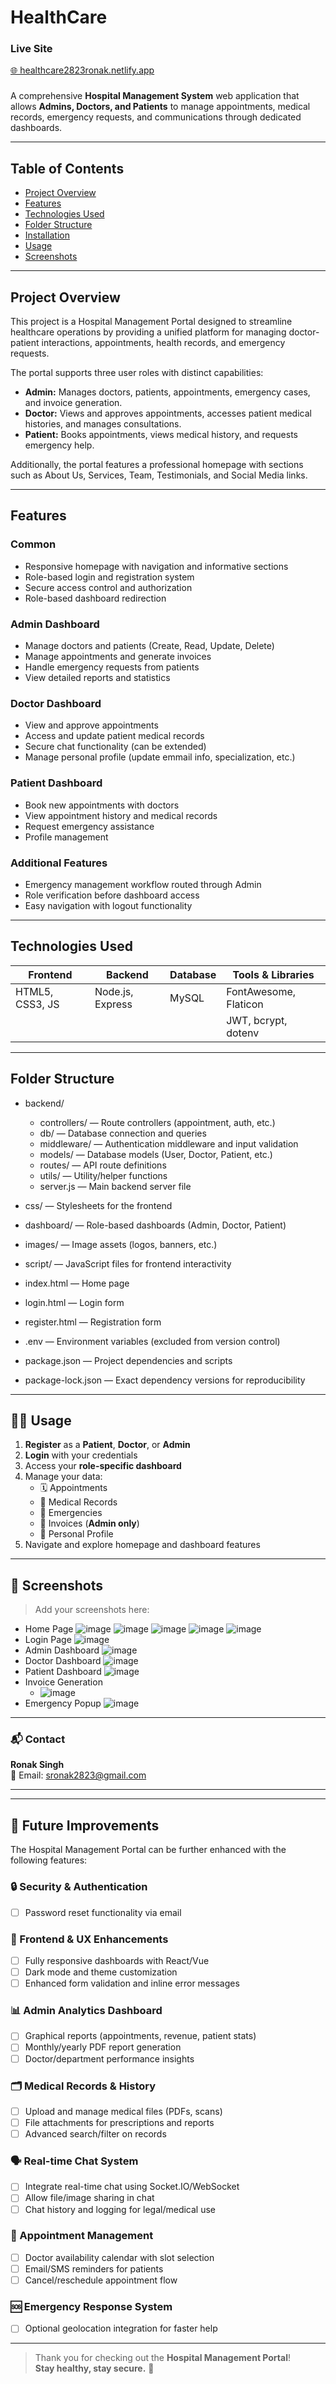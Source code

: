 # HealthCare
###  Live Site  
[🌐 healthcare2823ronak.netlify.app](healthcare2823.netlify.app)
###
A comprehensive **Hospital Management System** web application that allows **Admins, Doctors, and Patients** to manage appointments, medical records, emergency requests, and communications through dedicated dashboards.

---

## Table of Contents

- [Project Overview](#project-overview)  
- [Features](#features)  
- [Technologies Used](#technologies-used)  
- [Folder Structure](#folder-structure)  
- [Installation](#installation)  
- [Usage](#usage)  
- [Screenshots](#screenshots)  
  

---

## Project Overview

This project is a Hospital Management Portal designed to streamline healthcare operations by providing a unified platform for managing doctor-patient interactions, appointments, health records, and emergency requests.

The portal supports three user roles with distinct capabilities:

- **Admin:** Manages doctors, patients, appointments, emergency cases, and invoice generation.  
- **Doctor:** Views and approves appointments, accesses patient medical histories, and manages consultations.  
- **Patient:** Books appointments, views medical history, and requests emergency help.

Additionally, the portal features a professional homepage with sections such as About Us, Services, Team, Testimonials, and Social Media links.

---

## Features

### Common

- Responsive homepage with navigation and informative sections  
- Role-based login and registration system  
- Secure access control and authorization  
- Role-based dashboard redirection  

### Admin Dashboard

- Manage doctors and patients (Create, Read, Update, Delete)  
- Manage appointments and generate invoices  
- Handle emergency requests from patients  
- View detailed reports and statistics  

### Doctor Dashboard

- View and approve appointments  
- Access and update patient medical records  
- Secure chat functionality (can be extended)
- Manage personal profile (update emmail info, specialization, etc.)  

### Patient Dashboard

- Book new appointments with doctors  
- View appointment history and medical records  
- Request emergency assistance  
- Profile management  

### Additional Features

- Emergency management workflow routed through Admin  
- Role verification before dashboard access  
- Easy navigation with logout functionality  

---

## Technologies Used

| Frontend          | Backend          | Database        | Tools & Libraries      |
| ----------------- | ---------------- | --------------- | --------------------- |
| HTML5, CSS3, JS   | Node.js, Express | MySQL           | FontAwesome, Flaticon  |
|                   |                  |                 | JWT, bcrypt, dotenv   |

---

## Folder Structure

- backend/  
  - controllers/ — Route controllers (appointment, auth, etc.)  
  - db/ — Database connection and queries  
  - middleware/ — Authentication middleware and input validation  
  - models/ — Database models (User, Doctor, Patient, etc.)  
  - routes/ — API route definitions  
  - utils/ — Utility/helper functions  
  - server.js — Main backend server file  

- css/ — Stylesheets for the frontend  
- dashboard/ — Role-based dashboards (Admin, Doctor, Patient)  
- images/ — Image assets (logos, banners, etc.)  
- script/ — JavaScript files for frontend interactivity  

- index.html — Home page  
- login.html — Login form  
- register.html — Registration form  

- .env — Environment variables (excluded from version control)  
- package.json — Project dependencies and scripts  
- package-lock.json — Exact dependency versions for reproducibility  


---

## 🧑‍💻 Usage

1. **Register** as a **Patient**, **Doctor**, or **Admin**
2. **Login** with your credentials
3. Access your **role-specific dashboard**
4. Manage your data:
   - 🗓️ Appointments
   - 📝 Medical Records
   - 🚨 Emergencies
   - 🧾 Invoices (**Admin only**)
   - 👤 Personal Profile
5. Navigate and explore homepage and dashboard features

---

## 📸 Screenshots

> Add your screenshots here:
- Home Page
  ![image](https://github.com/user-attachments/assets/d010c261-8b06-428f-be45-a008405570ae)
  ![image](https://github.com/user-attachments/assets/9c693208-8838-419a-a319-e2cdd91f7ae5)
  ![image](https://github.com/user-attachments/assets/6ad9d2c2-a36b-494b-b90d-a8accc23cf09)
  ![image](https://github.com/user-attachments/assets/d7ecb6b0-8dc8-438d-805d-cae4766cecab)
  ![image](https://github.com/user-attachments/assets/826e821b-89cc-4224-a08f-e98fef866257)
- Login Page
  ![image](https://github.com/user-attachments/assets/4fe79cca-9190-4bb8-8a55-77349ea09b0b)
- Admin Dashboard
   ![image](https://github.com/user-attachments/assets/280529ac-b62b-4a9d-a894-13b3be418ee1)
- Doctor Dashboard
  ![image](https://github.com/user-attachments/assets/09584ad5-8fdb-4105-8f34-4dae0e7f8050)
- Patient Dashboard
   ![image](https://github.com/user-attachments/assets/c30d7a88-cf6a-4112-950c-5af6698ba1b7)
- Invoice Generation
   - ![image](https://github.com/user-attachments/assets/7035552d-625b-481d-85ca-1b31831d5a7b)
- Emergency Popup
 ![image](https://github.com/user-attachments/assets/8565cb11-d1fd-4d08-aaaf-751112046e58)

---

### 📬 Contact

**Ronak Singh**  
📧 Email: [sronak2823@gmail.com](mailto:sronak2823@gmail.com)  

---


---
## 🚧 Future Improvements

The Hospital Management Portal can be further enhanced with the following features:

### 🔒 Security & Authentication
- [ ] Password reset functionality via email

### 📱 Frontend & UX Enhancements
- [ ] Fully responsive dashboards with React/Vue
- [ ] Dark mode and theme customization
- [ ] Enhanced form validation and inline error messages

### 📊 Admin Analytics Dashboard
- [ ] Graphical reports (appointments, revenue, patient stats)
- [ ] Monthly/yearly PDF report generation
- [ ] Doctor/department performance insights

### 🗂️ Medical Records & History
- [ ] Upload and manage medical files (PDFs, scans)
- [ ] File attachments for prescriptions and reports
- [ ] Advanced search/filter on records

### 🗣️ Real-time Chat System
- [ ] Integrate real-time chat using Socket.IO/WebSocket
- [ ] Allow file/image sharing in chat
- [ ] Chat history and logging for legal/medical use

### 📅 Appointment Management
- [ ] Doctor availability calendar with slot selection
- [ ] Email/SMS reminders for patients
- [ ] Cancel/reschedule appointment flow

### 🆘 Emergency Response System
- [ ] Optional geolocation integration for faster help
---


> Thank you for checking out the **Hospital Management Portal**!  
> **Stay healthy, stay secure.** 🏥








